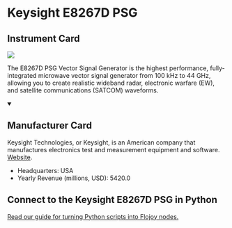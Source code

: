 
# Keysight E8267D PSG

## Instrument Card

<img src="https://v5.airtableusercontent.com/v1/19/19/1691539200000/9qY-bCTL97UVZXfgDw8xlw/ws9LlI8gKtycl7Cn_B1tNjKiricwxTg1QSDJm5fBTqQjYeobDzWNP_hyS73TGsti02xcgdA5asLxNBGKd8PYZEdwST8m6suE9h9YrD9kOaY/jSkTJuq7sETCjU2FWv-ZMHiYHiqc2vFIs5ECJ60titU"/>
<p>The E8267D PSG Vector Signal Generator is the highest performance, fully-integrated microwave vector signal generator from 100 kHz to 44 GHz, allowing you to create realistic wideband radar, electronic warfare (EW), and satellite communications (SATCOM) waveforms.</p>

<details open>
<summary><h2>Manufacturer Card</h2></summary>

Keysight Technologies, or Keysight, is an American company that manufactures electronics test and measurement equipment and software. <a href="https://www.keysight.com/us/en/home.html">Website</a>.

<ul>
  <li>Headquarters: USA</li>
  <li>Yearly Revenue (millions, USD): 5420.0</li>
</ul>
</details>

## Connect to the Keysight E8267D PSG in Python

[Read our guide for turning Python scripts into Flojoy nodes.](https://docs.flojoy.ai/custom-nodes/creating-custom-node/)


